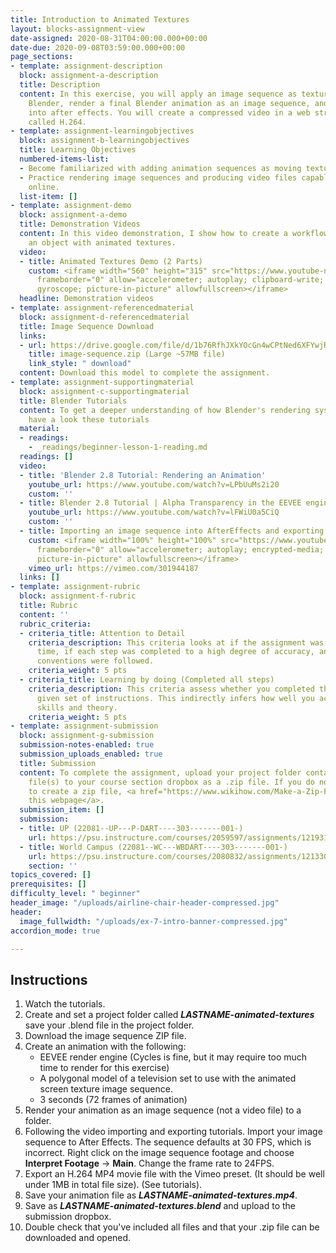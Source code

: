 ```yaml
---
title: Introduction to Animated Textures
layout: blocks-assignment-view
date-assigned: 2020-08-31T04:00:00.000+00:00
date-due: 2020-09-08T03:59:00.000+00:00
page_sections:
- template: assignment-description
  block: assignment-a-description
  title: Description
  content: In this exercise, you will apply an image sequence as texture object in
    Blender, render a final Blender animation as an image sequence, and import it
    into after effects. You will create a compressed video in a web streaming format
    called H.264.
- template: assignment-learningobjectives
  block: assignment-b-learningobjectives
  title: Learning Objectives
  numbered-items-list:
  - Become familiarized with adding animation sequences as moving textures on 3D geometry.
  - Practice rendering image sequences and producing video files capable to be streamed
    online.
  list-item: []
- template: assignment-demo
  block: assignment-a-demo
  title: Demonstration Videos
  content: In this video demonstration, I show how to create a workflow for creating
    an object with animated textures.
  video:
  - title: Animated Textures Demo (2 Parts)
    custom: <iframe width="560" height="315" src="https://www.youtube-nocookie.com/embed/videoseries?list=PL-V2nChTadrUWRugAsFhfYkUojjO1iZWH"
      frameborder="0" allow="accelerometer; autoplay; clipboard-write; encrypted-media;
      gyroscope; picture-in-picture" allowfullscreen></iframe>
  headline: Demonstration videos
- template: assignment-referencedmaterial
  block: assignment-d-referencedmaterial
  title: Image Sequence Download
  links:
  - url: https://drive.google.com/file/d/1b76RfhJXkYOcGn4wCPtNed6XFYwjR6nG/view?usp=sharing
    title: image-sequence.zip (Large ~57MB file)
    link_style: " download"
  content: Download this model to complete the assignment.
- template: assignment-supportingmaterial
  block: assignment-c-supportingmaterial
  title: Blender Tutorials
  content: To get a deeper understanding of how Blender's rendering system works,
    have a look these tutorials
  material:
  - readings:
    - _readings/beginner-lesson-1-reading.md
  readings: []
  video:
  - title: 'Blender 2.8 Tutorial: Rendering an Animation'
    youtube_url: https://www.youtube.com/watch?v=LPbUuMs2i20
    custom: ''
  - title: Blender 2.8 Tutorial | Alpha Transparency in the EEVEE engine
    youtube_url: https://www.youtube.com/watch?v=lFWiU0a5CiQ
    custom: ''
  - title: Importing an image sequence into AfterEffects and exporting to H.264
    custom: <iframe width="100%" height="100%" src="https://www.youtube-nocookie.com/embed/videoseries?list=PLa1F2ddGya_-UvuAqHAksYnB0qL9yWDO6"
      frameborder="0" allow="accelerometer; autoplay; encrypted-media; gyroscope;
      picture-in-picture" allowfullscreen></iframe>
    vimeo_url: https://vimeo.com/301944187
  links: []
- template: assignment-rubric
  block: assignment-f-rubric
  title: Rubric
  content: ''
  rubric_criteria:
  - criteria_title: Attention to Detail
    criteria_description: This criteria looks at if the assignment was submitted on
      time, if each step was completed to a high degree of accuracy, and if file naming
      conventions were followed.
    criteria_weight: 5 pts
  - criteria_title: Learning by doing (Completed all steps)
    criteria_description: This criteria assess whether you completed the assignment's
      given set of instructions. This indirectly infers how well you acquired foundational
      skills and theory.
    criteria_weight: 5 pts
- template: assignment-submission
  block: assignment-g-submission
  submission-notes-enabled: true
  submission_uploads_enabled: true
  title: Submission
  content: To complete the assignment, upload your project folder containing your
    file(s) to your course section dropbox as a .zip file. If you do not know how
    to create a zip file, <a href="https://www.wikihow.com/Make-a-Zip-File" title="">see
    this webpage</a>.
  submission_item: []
  submission:
  - title: UP (22081--UP---P-DART----303-------001-)
    url: https://psu.instructure.com/courses/2059597/assignments/12193177
  - title: World Campus (22081--WC---WBDART----303-------001-)
    url: https://psu.instructure.com/courses/2080832/assignments/12133055
    section: ''
topics_covered: []
prerequisites: []
difficulty_level: " beginner"
header_image: "/uploads/airline-chair-header-compressed.jpg"
header:
  image_fullwidth: "/uploads/ex-7-intro-banner-compressed.jpg"
accordion_mode: true

---
```

## Instructions

 1. Watch the tutorials.
 2. Create and set a project folder called **_LASTNAME-animated-textures_** save your .blend file in the project folder.
 3. Download the image sequence ZIP file.
 4. Create an animation with the following:
    * EEVEE render engine (Cycles is fine, but it may require too much time to render for this exercise)
    * A polygonal model of a television set to use with the animated screen texture image sequence.
    * 3 seconds (72 frames of animation)
 5. Render your animation as an image sequence (not a video file) to a folder.
 6. Following the video importing and exporting tutorials. Import your image sequence to After Effects. The sequence defaults at 30 FPS, which is incorrect. Right click on the image sequence footage and choose **Interpret Footage** → **Main**. Change the frame rate to 24FPS.
 7. Export an H.264 MP4 movie file with the Vimeo preset. (It should be well under 1MB in total file size). (See tutorials).
 8. Save your animation file as **_LASTNAME-animated-textures.mp4_**.
 9. Save as **_LASTNAME-animated-textures.blend_** and upload to the submission dropbox.
10. Double check that you've included all files and that your .zip file can be downloaded and opened.